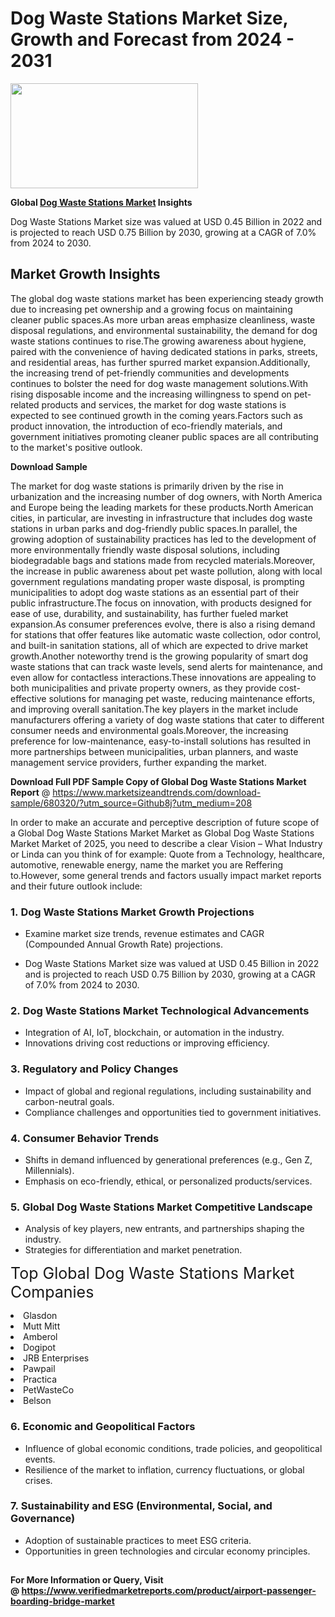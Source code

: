 <H1>Dog Waste Stations Market Size, Growth and Forecast from 2024 - 2031</H1><img class="aligncenter size-medium wp-image-584254" src="https://thirdeyenews.in/wp-content/uploads/2024/09/Global-Market-Research-300x168.jpeg" alt="" width="300" height="168" /><p><strong>Global&nbsp;<a href="https://www.marketsizeandtrends.com/download-sample/680320/?utm_source=Github8j?utm_medium=208">Dog Waste Stations Market</a> Insights</strong></p><p>Dog Waste Stations Market size was valued at USD 0.45 Billion in 2022 and is projected to reach USD 0.75 Billion by 2030, growing at a CAGR of 7.0% from 2024 to 2030.</p><p><h2>Market Growth Insights</h2> <p>The global dog waste stations market has been experiencing steady growth due to increasing pet ownership and a growing focus on maintaining cleaner public spaces.As more urban areas emphasize cleanliness, waste disposal regulations, and environmental sustainability, the demand for dog waste stations continues to rise.The growing awareness about hygiene, paired with the convenience of having dedicated stations in parks, streets, and residential areas, has further spurred market expansion.Additionally, the increasing trend of pet-friendly communities and developments continues to bolster the need for dog waste management solutions.With rising disposable income and the increasing willingness to spend on pet-related products and services, the market for dog waste stations is expected to see continued growth in the coming years.Factors such as product innovation, the introduction of eco-friendly materials, and government initiatives promoting cleaner public spaces are all contributing to the market's positive outlook.</p> <p><strong>Download Sample</strong></p> <p>The market for dog waste stations is primarily driven by the rise in urbanization and the increasing number of dog owners, with North America and Europe being the leading markets for these products.North American cities, in particular, are investing in infrastructure that includes dog waste stations in urban parks and dog-friendly public spaces.In parallel, the growing adoption of sustainability practices has led to the development of more environmentally friendly waste disposal solutions, including biodegradable bags and stations made from recycled materials.Moreover, the increase in public awareness about pet waste pollution, along with local government regulations mandating proper waste disposal, is prompting municipalities to adopt dog waste stations as an essential part of their public infrastructure.The focus on innovation, with products designed for ease of use, durability, and sustainability, has further fueled market expansion.As consumer preferences evolve, there is also a rising demand for stations that offer features like automatic waste collection, odor control, and built-in sanitation stations, all of which are expected to drive market growth.Another noteworthy trend is the growing popularity of smart dog waste stations that can track waste levels, send alerts for maintenance, and even allow for contactless interactions.These innovations are appealing to both municipalities and private property owners, as they provide cost-effective solutions for managing pet waste, reducing maintenance efforts, and improving overall sanitation.The key players in the market include manufacturers offering a variety of dog waste stations that cater to different consumer needs and environmental goals.Moreover, the increasing preference for low-maintenance, easy-to-install solutions has resulted in more partnerships between municipalities, urban planners, and waste management service providers, further expanding the market.<p><span class=""><strong>Download Full PDF Sample Copy of Global Dog Waste Stations Market Report</strong> @ <a href="https://www.marketsizeandtrends.com/download-sample/680320/?utm_source=Github8j?utm_medium=208" target="_blank">https://www.marketsizeandtrends.com/download-sample/680320/?utm_source=Github8j?utm_medium=208</a></span></p><p>In order to make an accurate and perceptive description of future scope of a Global&nbsp;Dog Waste Stations Market Market as Global&nbsp;Dog Waste Stations Market Market of 2025, you need to describe a clear Vision &ndash; What Industry or Linda can you think of for example: Quote from a Technology, healthcare, automotive, renewable energy, name the market you are Reffering to.However, some general trends and factors usually impact market reports and their future outlook include:</p><h3>1.&nbsp;<strong>Dog Waste Stations Market Growth Projections</strong></h3><ul><li>Examine market size trends, revenue estimates and CAGR (Compounded Annual Growth Rate) projections.</li><li><p>Dog Waste Stations Market size was valued at USD 0.45 Billion in 2022 and is projected to reach USD 0.75 Billion by 2030, growing at a CAGR of 7.0% from 2024 to 2030.</p></li></ul><h3>2.&nbsp;<strong>Dog Waste Stations Market Technological Advancements</strong></h3><ul><li>Integration of AI, IoT, blockchain, or automation in the industry.</li><li>Innovations driving cost reductions or improving efficiency.</li></ul><h3>3.&nbsp;<strong>Regulatory and Policy Changes</strong></h3><ul><li>Impact of global and regional regulations, including sustainability and carbon-neutral goals.</li><li>Compliance challenges and opportunities tied to government initiatives.</li></ul><h3>4.&nbsp;<strong>Consumer Behavior Trends</strong></h3><ul><li>Shifts in demand influenced by generational preferences (e.g., Gen Z, Millennials).</li><li>Emphasis on eco-friendly, ethical, or personalized products/services.</li></ul><h3>5.&nbsp;<strong>Global Dog Waste Stations Market Competitive Landscape</strong></h3><ul><li>Analysis of key players, new entrants, and partnerships shaping the industry.</li><li>Strategies for differentiation and market penetration.</li></ul><p data-pm-slice="1 1 []"><span style="color: inherit; font-family: inherit; font-size: 25px;">Top Global Dog Waste Stations Market Companies</span></p><div class="" data-test-id=""><p><li>Glasdon</li><li> Mutt Mitt</li><li> Amberol</li><li> Dogipot</li><li> JRB Enterprises</li><li> Pawpail</li><li> Practica</li><li> PetWasteCo</li><li> Belson</li></p></div><h3>6.&nbsp;<strong>Economic and Geopolitical Factors</strong></h3><ul><li>Influence of global economic conditions, trade policies, and geopolitical events.</li><li>Resilience of the market to inflation, currency fluctuations, or global crises.</li></ul><h3>7.&nbsp;<strong>Sustainability and ESG (Environmental, Social, and Governance)</strong></h3><ul><li>Adoption of sustainable practices to meet ESG criteria.</li><li>Opportunities in green technologies and circular economy principles.</li></ul><h2><strong style="font-size: 14px;">For More Information or Query, Visit @&nbsp;</strong><a style="background-color: #ffffff; font-size: 14px;" href="https://www.marketsizeandtrends.com/report/dog-waste-stations-market/" target="_blank">https://www.verifiedmarketreports.com/product/airport-passenger-boarding-bridge-market</a></h2>